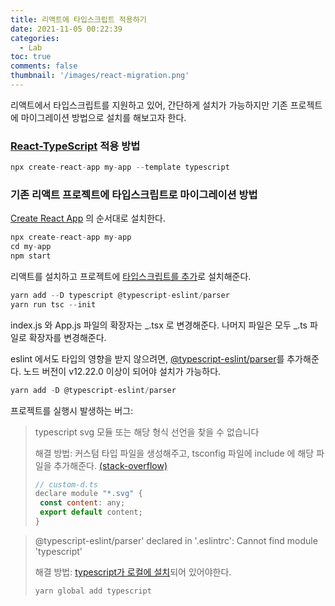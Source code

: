 ```yaml
---
title: 리액트에 타입스크립트 적용하기
date: 2021-11-05 00:22:39
categories:
  - Lab
toc: true
comments: false
thumbnail: '/images/react-migration.png'
---
```


리액트에서 타입스크립트를 지원하고 있어, 간단하게 설치가 가능하지만 기존 프로젝트에 마이그레이션 방법으로 설치를 해보고자 한다.
<!-- more -->
### [React-TypeScript](https://reactjs.org/docs/static-type-checking.html#typescript) 적용 방법

```js
npx create-react-app my-app --template typescript
```

### 기존 리액트 프로젝트에 타입스크립트로 마이그레이션 방법

[Create React App](https://reactjs.org/docs/create-a-new-react-app.html) 의 순서대로 설치한다.

```js
npx create-react-app my-app
cd my-app
npm start
```

리액트를 설치하고 프로젝트에 [타입스크립트를 추가](https://reactjs.org/docs/static-type-checking.html#adding-typescript-to-a-project)로 설치해준다.

```js
yarn add --D typescript @typescript-eslint/parser
yarn run tsc --init
```

index.js 와 App.js 파일의 확장자는 _.tsx 로 변경해준다.
나머지 파일은 모두 _.ts 파일로 확장자를 변경해준다.

eslint 에서도 타입의 영향을 받지 않으려면, [@typescript-eslint/parser](https://www.npmjs.com/package/@typescript-eslint/parser)를 추가해준다.
노드 버전이 v12.22.0 이상이 되어야 설치가 가능하다.

```js
yarn add -D @typescript-eslint/parser
```

프로젝트를 실행시 발생하는 버그:

> typescript svg 모듈 또는 해당 형식 선언을 찾을 수 없습니다
>
> 해결 방법:
> 커스텀 타입 파일을 생성해주고, tsconfig 파일에 include 에 해당 파일을 추가해준다. [(stack-overflow)](https://stackoverflow.com/questions/44717164/unable-to-import-svg-files-in-typescript)
>
> ```js
> // custom-d.ts
> declare module "*.svg" {
>  const content: any;
>  export default content;
> }
> ```

> @typescript-eslint/parser' declared in '.eslintrc': Cannot find module 'typescript'
>
> 해결 방법:
> [typescript가 로컬에 설치](https://github.com/typescript-eslint/typescript-eslint/blob/master/docs/getting-started/linting/FAQ.md#typescript-should-be-installed-locally)되어 있어야한다.
>
> ```
> yarn global add typescript
> ```

